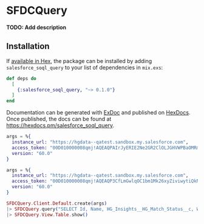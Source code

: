 # SFDCQuery

**TODO: Add description**

## Installation

If [available in Hex](https://hex.pm/docs/publish), the package can be installed
by adding `salesforce_soql_query` to your list of dependencies in `mix.exs`:

```elixir
def deps do
  [
    {:salesforce_soql_query, "~> 0.1.0"}
  ]
end
```

Documentation can be generated with [ExDoc](https://github.com/elixir-lang/ex_doc)
and published on [HexDocs](https://hexdocs.pm). Once published, the docs can
be found at <https://hexdocs.pm/salesforce_soql_query>.

```elixir
args = %{
  instance_url: "https://hgdata--qatest.sandbox.my.salesforce.com",
  access_token: "00D010000008qmj!AQEAQPAIrJyERIE2Ne2GR2ClOLJGHVWPBaOMRm0mLqq9bsoV03o329HBQ0KFIA2p2ox8Y9JguSVAcL9jyoyz1QdVE_oH5L4w",
  version: "60.0"
}

args = %{
  instance_url: "https://hgdata--qatest.sandbox.my.salesforce.com",
  access_token: "00D010000008qmj!AQEAQP3CfLmGwlqOC1bm1Mk26xyZiviwytiQkNNUP0SAMPdY7aq6ihRkEDudfv_F5Cm0i4EYCIMqNEi449TIgyebrh3GLble",
  version: "60.0"
}

SFDCQuery.Client.Default.create(args)
|> SFDCQuery.query("SELECT Id, Name, HG_Insights__HG_Match_Status__c, Website From Account LIMIT 10")
|> SFDCQuery.View.Table.show()
```

